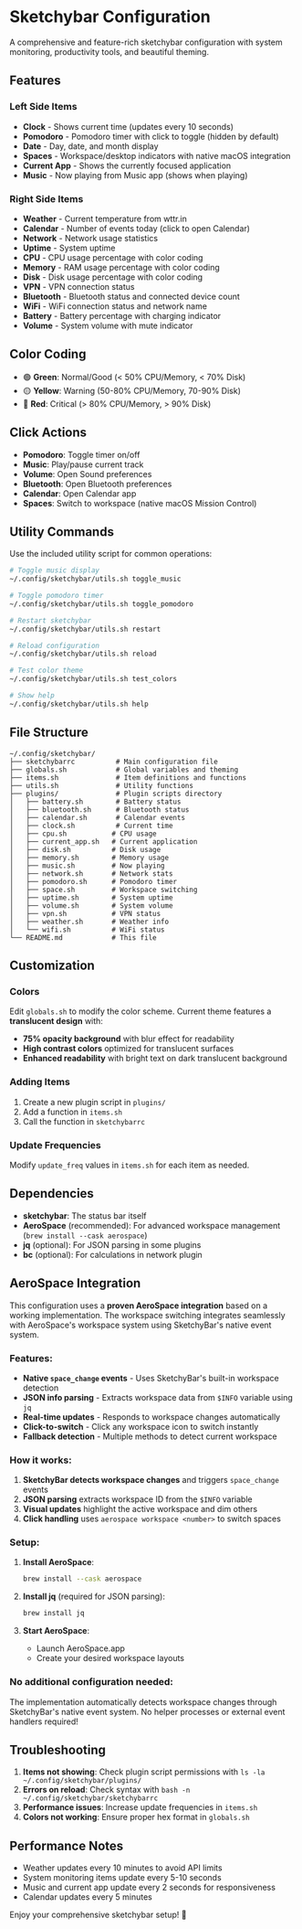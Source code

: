 # Sketchybar Configuration

A comprehensive and feature-rich sketchybar configuration with system monitoring, productivity tools, and beautiful theming.

## Features

### Left Side Items
- **Clock** - Shows current time (updates every 10 seconds)
- **Pomodoro** - Pomodoro timer with click to toggle (hidden by default)  
- **Date** - Day, date, and month display
- **Spaces** - Workspace/desktop indicators with native macOS integration
- **Current App** - Shows the currently focused application
- **Music** - Now playing from Music app (shows when playing)

### Right Side Items
- **Weather** - Current temperature from wttr.in
- **Calendar** - Number of events today (click to open Calendar)
- **Network** - Network usage statistics
- **Uptime** - System uptime
- **CPU** - CPU usage percentage with color coding
- **Memory** - RAM usage percentage with color coding  
- **Disk** - Disk usage percentage with color coding
- **VPN** - VPN connection status
- **Bluetooth** - Bluetooth status and connected device count
- **WiFi** - WiFi connection status and network name
- **Battery** - Battery percentage with charging indicator
- **Volume** - System volume with mute indicator

## Color Coding

- 🟢 **Green**: Normal/Good (< 50% CPU/Memory, < 70% Disk)
- 🟡 **Yellow**: Warning (50-80% CPU/Memory, 70-90% Disk)  
- 🔴 **Red**: Critical (> 80% CPU/Memory, > 90% Disk)

## Click Actions

- **Pomodoro**: Toggle timer on/off
- **Music**: Play/pause current track
- **Volume**: Open Sound preferences
- **Bluetooth**: Open Bluetooth preferences  
- **Calendar**: Open Calendar app
- **Spaces**: Switch to workspace (native macOS Mission Control)

## Utility Commands

Use the included utility script for common operations:

```bash
# Toggle music display
~/.config/sketchybar/utils.sh toggle_music

# Toggle pomodoro timer
~/.config/sketchybar/utils.sh toggle_pomodoro

# Restart sketchybar
~/.config/sketchybar/utils.sh restart

# Reload configuration
~/.config/sketchybar/utils.sh reload

# Test color theme
~/.config/sketchybar/utils.sh test_colors

# Show help
~/.config/sketchybar/utils.sh help
```

## File Structure

```
~/.config/sketchybar/
├── sketchybarrc          # Main configuration file
├── globals.sh            # Global variables and theming
├── items.sh              # Item definitions and functions
├── utils.sh              # Utility functions
├── plugins/              # Plugin scripts directory
│   ├── battery.sh        # Battery status
│   ├── bluetooth.sh      # Bluetooth status
│   ├── calendar.sh       # Calendar events
│   ├── clock.sh          # Current time
│   ├── cpu.sh           # CPU usage
│   ├── current_app.sh   # Current application
│   ├── disk.sh          # Disk usage
│   ├── memory.sh        # Memory usage
│   ├── music.sh         # Now playing
│   ├── network.sh       # Network stats
│   ├── pomodoro.sh      # Pomodoro timer
│   ├── space.sh         # Workspace switching
│   ├── uptime.sh        # System uptime
│   ├── volume.sh        # System volume
│   ├── vpn.sh           # VPN status
│   ├── weather.sh       # Weather info
│   └── wifi.sh          # WiFi status
└── README.md            # This file
```

## Customization

### Colors
Edit `globals.sh` to modify the color scheme. Current theme features a **translucent design** with:
- **75% opacity background** with blur effect for readability
- **High contrast colors** optimized for translucent surfaces
- **Enhanced readability** with bright text on dark translucent background

### Adding Items
1. Create a new plugin script in `plugins/`
2. Add a function in `items.sh` 
3. Call the function in `sketchybarrc`

### Update Frequencies
Modify `update_freq` values in `items.sh` for each item as needed.

## Dependencies

- **sketchybar**: The status bar itself
- **AeroSpace** (recommended): For advanced workspace management (`brew install --cask aerospace`)
- **jq** (optional): For JSON parsing in some plugins
- **bc** (optional): For calculations in network plugin

## AeroSpace Integration

This configuration uses a **proven AeroSpace integration** based on a working implementation. The workspace switching integrates seamlessly with AeroSpace's workspace system using SketchyBar's native event system.

### Features:
- **Native `space_change` events** - Uses SketchyBar's built-in workspace detection
- **JSON info parsing** - Extracts workspace data from `$INFO` variable using `jq`
- **Real-time updates** - Responds to workspace changes automatically
- **Click-to-switch** - Click any workspace icon to switch instantly
- **Fallback detection** - Multiple methods to detect current workspace

### How it works:
1. **SketchyBar detects workspace changes** and triggers `space_change` events
2. **JSON parsing** extracts workspace ID from the `$INFO` variable
3. **Visual updates** highlight the active workspace and dim others
4. **Click handling** uses `aerospace workspace <number>` to switch spaces

### Setup:

1. **Install AeroSpace**:
   ```bash
   brew install --cask aerospace
   ```

2. **Install jq** (required for JSON parsing):
   ```bash
   brew install jq
   ```

3. **Start AeroSpace**:
   - Launch AeroSpace.app
   - Create your desired workspace layouts

### No additional configuration needed:
The implementation automatically detects workspace changes through SketchyBar's native event system. No helper processes or external event handlers required!

## Troubleshooting

1. **Items not showing**: Check plugin script permissions with `ls -la ~/.config/sketchybar/plugins/`
2. **Errors on reload**: Check syntax with `bash -n ~/.config/sketchybar/sketchybarrc`
3. **Performance issues**: Increase update frequencies in `items.sh`
4. **Colors not working**: Ensure proper hex format in `globals.sh`

## Performance Notes

- Weather updates every 10 minutes to avoid API limits
- System monitoring items update every 5-10 seconds
- Music and current app update every 2 seconds for responsiveness
- Calendar updates every 5 minutes

Enjoy your comprehensive sketchybar setup! 🎉
